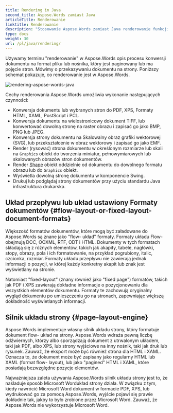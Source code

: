 ```yaml
---
title: Rendering in Java
second_title: Aspose.Words zamiast Java
articleTitle: Renderowanie
linktitle: Renderowanie
description: "Stosowanie Aspose.Words zamiast Java renderowanie funkcji do formatu dokumentu flow- układ na strony i konwertować taki dokument lub wybrane strony do innego dokumentu (PDF, HTML, XPS, itp.) lub format obrazu (TIFF, PNG, SVG itp.) do oglądania, dalszej konwersji lub drukowania."
type: docs
weight: 30
url: /pl/java/rendering/
---
```


Używamy terminu "renderowanie" w Aspose.Words opis procesu konwersji dokumentu na format pliku lub nośnika, który jest paginowany lub ma pojęcie stron. Mówimy o przekazywaniu dokumentu na strony. Poniższy schemat pokazuje, co renderowanie jest w Aspose.Words.

![rendering-aspose-words-java](/words/java/rendering/rendering-1.png)

Cechy renderowania Aspose.Words umożliwia wykonanie następujących czynności:

- Konwersja dokumentu lub wybranych stron do PDF, XPS, Formaty HTML, XAML, PostScript i PCL.
- Konwersja dokumentu na wielostronicowy dokument TIFF, lub konwertować dowolną stronę na raster obrazu i zapisać go jako BMP, PNG lub JPEG.
- Konwersja strony dokumentu na Skalowalny obraz grafiki wektorowej (SVG), lub przekształcenie w obraz wektorowy i zapisać go jako EMF.
- Render (rysować) strona dokumentu w określonym rozmiarze lub skali na `Graphics` obiekt do tworzenia miniatur, pełnowymiarowych lub skalowanych obrazów stron dokumentów.
- Render [Shape](https://reference.aspose.com/words/java/com.aspose.words/shape/) obiekt oddzielnie od dokumentu do dowolnego formatu obrazu lub do `Graphics` obiekt.
- Wyświetla dowolną stronę dokumentu w komponencie Swing.
- Drukuj lub podglądaj strony dokumentów przy użyciu standardu Java infrastruktura drukarska.

## Układ przepływu lub układ ustawiony Formaty dokumentów {#flow-layout-or-fixed-layout-document-formats}

Większość formatów dokumentów, które mogą być załadowane do Aspose.Words są znane jako "flow- układ" formaty. Formaty układu Flow- obejmują DOC, OOXML, RTF, ODT i HTML. Dokumenty w tych formatach składają się z różnych elementów, takich jak akapity, tabele, nagłówki, stopy, obrazy, pola i ich formatowanie, na przykład pogrubiony, italic, czcionka, rozmiar. Formaty układu przepływu nie zawierają jednak informacji o pozycji, w której każdy konkretny akapit lub znak jest wyświetlany na stronie.

Natomiast "fixed-layout" (znany również jako "fixed page") formatów, takich jak PDF i XPS zawierają dokładne informacje o pozycjonowaniu dla wszystkich elementów dokumentu. Formaty te zachowują oryginalny wygląd dokumentu po umieszczeniu go na stronach, zapewniając większą dokładność wyświetlanych informacji.

## Silnik układu strony {#page-layout-engine}

Aspose.Words implementuje własny silnik układu strony, który formatuje dokument flow- układ na strony. Aspose.Words wdraża pewną liczbę odźwiernych, którzy albo sporządzają dokument z utrwalonym układem, taki jak PDF, albo XPS, lub strony wyjściowe na inny nośnik, taki jak druk lub rysunek. Zauważ, że eksport może być również strona dla HTML i XAML. Oznacza to, że dokument może być zapisany jako regularny HTML lub XAML (format flow- layout), lub jako "pagined" HTML i XAML, które posiadają bezwzględne pozycje elementów.

Najważniejsza zaleta używania Aspose.Words silnik układu strony jest to, że naśladuje sposób Microsoft Wordukład strony działa. W związku z tym, kiedy nawrócić Microsoft Word dokument w formacie PDF, XPS, lub wydrukować go za pomocą Aspose.Words, wyjście pojawi się prawie dokładnie tak, jakby to było zrobione przez Microsoft Word. Zauważ, że Aspose.Words nie wykorzystuje Microsoft Word.

